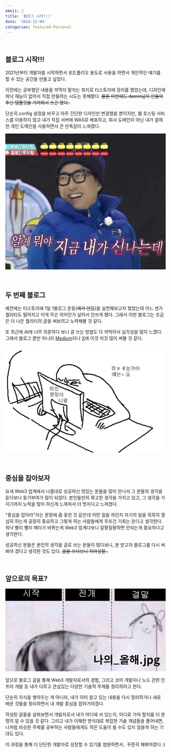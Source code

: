 ```yaml
---
emoji: 💁‍
title: '블로그 시작!!!'
date: '2024-12-04'
categories: featured-Personal
---
```


&nbsp;

## 블로그 시작!!!
2021년부터 개발자를 시작하면서 포트폴리오 용도로 사용을 하면서 개인적인 얘기를 할 수 있는 공간을 만들고 싶었다.

이전에는 공부했던 내용을 까먹지 말자는 취지로 티스토리에 정리를 했었는데, 디자인에 워낙 재능이 없어서 직접 만들려는 시도는 못해봤다. ~~물론 이번에도 damin님이 만들어주신 템플릿을 가져와서 쓰긴 했다..~~

단순히 config 설정을 바꾸고 아주 간단한 디자인만 변경했을 뿐이지만, 웹 호스팅 서비스를 이용하지 않고 내가 직접 서버에 WAS로 배포하고, 회사 도메인이 아닌 내가 결제한 개인 도메인을 사용하면서 큰 만족감이 느껴졌다.


![](1.webp)

&nbsp;

## 두 번째 블로그
예전에는 티스토리에 1일 1블로그 운동(~~제가 만듬~~)을 실천해보고자 했었는데 어느 샌가 퀄리티도 떨어지고 이게 무슨 의미인가 싶어서 안쓰게 됐다.
그래서 이번 블로그는 조금은 더 나은 퀄리티의 글을 써보려고 노력해볼 것 같다. 

또 최근에 AI에 너무 의존하다 보니 글 쓰는 방법도 다 까먹어서 심각성을 많이 느꼈다. 그래서 블로그 뿐만 아니라 [Medium](https://medium.com/@0xheun)이나 [X](https://www.google.com)에 이것 저것 많이 써볼 것 같다. 

![](3.jpeg)

&nbsp;

## 중심을 잡아보자

요새 Web3 업계에서 나름대로 성공하신 멋있는 분들을 많이 만나서 그 분들의 생각을 듣다보니 동기부여가 많이 되었다. 
본인들만의 확고한 생각을 가지고 있고, 그 생각을 가지기까지 노력을 많이 하신게 느껴져서 더 멋지다고 느껴졌다.

"중심을 잡아라"라는 문장에 좀 꽂힌 것 같은데 어떤 일을 하던지 자기의 일을 묵묵히 열심히 하는게 굉장히 중요하고 그렇게 하는 사람들에게 무조건 기회는 온다고 생각한다. 워낙 빨리 빨리 메타가 바뀌는게 Web3 업계다보니 갈팡질팡하면 안되는게 중요하다고 생각한다.

성공하신 분들은 본인의 생각을 글로 쓰는 분들이 많다보니, 본 받고자 블로그를 다시 써봐야 겠다고 생각한 것도 있다. ~~글을 쓰다보니 자아성찰..~~

&nbsp;


## 앞으로의 목표?
![](2.png)

앞으로 블로그 글을 통해 Web3 개발자로서의 경험, 그리고 코어 개발이나 노드 관련 인프라 개발 등 내가 다루고 관심있는 다양한 기술적 주제를 정리하려고 한다.

단순히 지식을 쌓아두는 게 아니라, 내가 이미 알고 있는 내용을 다시 정리하거나 새로 배운 것들을 정리하면서 내 개발 중심을 잡아가야겠다.

작성된 글들을 살펴보면서 개발자로서 내가 어디에 서 있는지, 어디로 가야 할지를 더 분명히 알 수 있을 것 같다. 
그리고 내가 이해한 방식대로 복잡한 기술 개념들을 풀어내면, 나처럼 비슷한 주제를 공부하는 사람들에게도 작은 도움이 될 수도 있지 않을까 하는 기대도 있다.

이 과정을 통해 더 단단한 개발자로 성장할 수 있기를 염원하면서.. 꾸준히 해봐야겠다 :)


&nbsp; 


